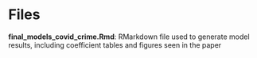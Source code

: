 # Files
**final_models_covid_crime.Rmd**: RMarkdown file used to generate model results, including coefficient tables and figures seen in the paper
